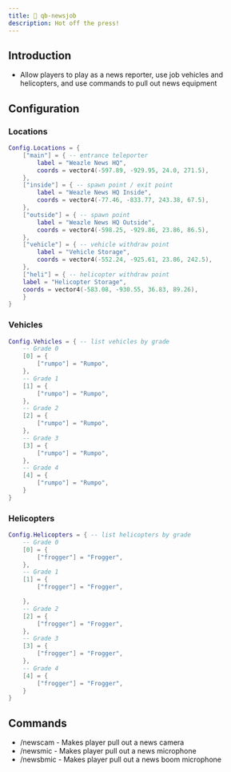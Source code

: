 ```yaml
---
title: 📰 qb-newsjob
description: Hot off the press!
---
```


## Introduction

* Allow players to play as a news reporter, use job vehicles and helicopters, and use commands to pull out news equipment

## Configuration

### Locations

```lua
Config.Locations = {
    ["main"] = { -- entrance teleporter
        label = "Weazle News HQ",
        coords = vector4(-597.89, -929.95, 24.0, 271.5),
    },
    ["inside"] = { -- spawn point / exit point
        label = "Weazle News HQ Inside",
        coords = vector4(-77.46, -833.77, 243.38, 67.5),
    },
    ["outside"] = { -- spawn point
        label = "Weazle News HQ Outside",
        coords = vector4(-598.25, -929.86, 23.86, 86.5),
    },
    ["vehicle"] = { -- vehicle withdraw point
        label = "Vehicle Storage",
        coords = vector4(-552.24, -925.61, 23.86, 242.5),
    },
    ["heli"] = { -- helicopter withdraw point
	label = "Helicopter Storage",
	coords = vector4(-583.08, -930.55, 36.83, 89.26),
    }
}
```

### Vehicles

```lua
Config.Vehicles = { -- list vehicles by grade
	-- Grade 0
	[0] = {
		["rumpo"] = "Rumpo",
	},
	-- Grade 1
	[1] = {
		["rumpo"] = "Rumpo",
	},
	-- Grade 2
	[2] = {
		["rumpo"] = "Rumpo",
	},
	-- Grade 3
	[3] = {
		["rumpo"] = "Rumpo",
	},
	-- Grade 4
	[4] = {
		["rumpo"] = "Rumpo",
	}
}
```

### Helicopters

```lua
Config.Helicopters = { -- list helicopters by grade
	-- Grade 0
	[0] = {
		["frogger"] = "Frogger",
	},
	-- Grade 1
	[1] = {
		["frogger"] = "Frogger",

	},
	-- Grade 2
	[2] = {
		["frogger"] = "Frogger",
	},
	-- Grade 3
	[3] = {
		["frogger"] = "Frogger",
	},
	-- Grade 4
	[4] = {
		["frogger"] = "Frogger",
	}
}
```

## Commands

* /newscam - Makes player pull out a news camera
* /newsmic - Makes player pull out a news microphone
* /newsbmic - Makes player pull out a news boom microphone

